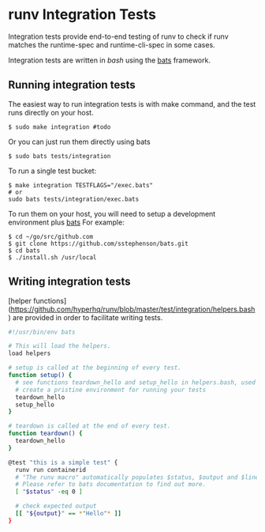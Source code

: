 # runv Integration Tests

Integration tests provide end-to-end testing of runv to check
if runv matches the runtime-spec and runtime-cli-spec in some cases.

Integration tests are written in *bash* using the
[bats](https://github.com/sstephenson/bats) framework.

## Running integration tests

The easiest way to run integration tests is with make command,
and the test runs directly on your host.
```
$ sudo make integration #todo
```
Or you can just run them directly using bats
```
$ sudo bats tests/integration
```
To run a single test bucket:
```
$ make integration TESTFLAGS="/exec.bats"
# or
sudo bats tests/integration/exec.bats
```


To run them on your host, you will need to setup a development environment plus
[bats](https://github.com/sstephenson/bats#installing-bats-from-source)
For example:
```
$ cd ~/go/src/github.com
$ git clone https://github.com/sstephenson/bats.git
$ cd bats
$ ./install.sh /usr/local
```

## Writing integration tests

[helper functions]
(https://github.com/hyperhq/runv/blob/master/test/integration/helpers.bash)
are provided in order to facilitate writing tests.

```sh
#!/usr/bin/env bats

# This will load the helpers.
load helpers

# setup is called at the beginning of every test.
function setup() {
  # see functions teardown_hello and setup_hello in helpers.bash, used to
  # create a pristine environment for running your tests
  teardown_hello
  setup_hello
}

# teardown is called at the end of every test.
function teardown() {
  teardown_hello
}

@test "this is a simple test" {
  runv run containerid
  # "The runv macro" automatically populates $status, $output and $lines.
  # Please refer to bats documentation to find out more.
  [ "$status" -eq 0 ]

  # check expected output
  [[ "${output}" == *"Hello"* ]]
}

```
